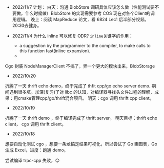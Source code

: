 * 2022/11/7
计划：
    白天：沟通 BlobStore 调研具体应该怎么做（性能测试要不要做，什么时候做）BlobStore 的实现需要参考 COS 现在对各个Client的调用逻辑。
    晚上：阅读 MapReduce 论文，看 6824 Lec1 后半部分视频。20:30去健身。

* 2022/11/4
为什么 inline 可以修复 ODR?
`inline`关键字的作用：
    * a suggestion by the programmer to the compiler, to make calls to this function fast(inline expansion).
    * 

Cgo 封装 NodeManagerClient 不搞了，弄一个更大的模块出来，BlobStorage

* 2022/10/20
  
折腾了一天 thrift echo demo，终于完成了 thfit cpp/go echo server demo.
期间遇到很多坑。加深(复习)了对 libc 的认知，对编译器寻找头文件过程的理解，成果：用cmake管理cpp/go/thrift混合项目。
明天：cgo 调用 thrift cpp client。

* 2022/10/19

折腾了一天 thrift demo ，终于编译完成了 thrift server。
明天目标：thrift echo client， cgo 调用 thrift client。


* 2022/10/18

想要自动化测试 cgo ，想要一条龙搞定结果可视化，所以尝试了 Go 画图表，Go 生成 Excel，进度：跑通 demo。

尝试编译 trpc-cpp 失败，😊
